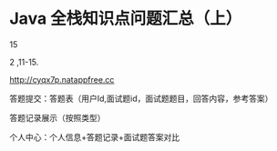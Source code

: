 # Java 全栈知识点问题汇总（上）



15 

2 ,11-15.



http://cyqx7p.natappfree.cc





答题提交：答题表（用户Id,面试题id，面试题题目，回答内容，参考答案）

答题记录展示（按照类型）

个人中心：个人信息+答题记录+面试题答案对比